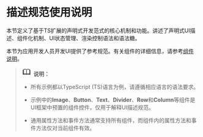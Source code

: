 # 描述规范使用说明

本节定义了基于TS扩展的声明式开发范式的核心机制和功能。讲述了声明式UI描述、组件化机制、UI状态管理、渲染控制语法和语法糖。


本节为应用开发人员开发UI提供了参考规范。有关组件的详细信息，请参考[组件说明](../reference/arkui-ts/ts-components.md)。


> ![icon-note.gif](public_sys-resources/icon-note.gif) **说明：**
> - 所有示例都以TypeScript (TS)语言为例，请遵循相应语言的语法要求。
> 
> - 示例中的**Image**、**Button**、**Text**、**Divider**、**Row**和**Column**等组件是UI框架中预置的组件控件，仅用于解释UI描述规范。
> 
> - 通用属性方法和事件方法通常支持所有组件，而组件内的属性方法和事件方法仅对当前组件有效。
